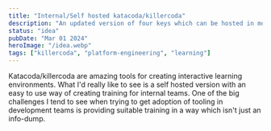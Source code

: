 ```yaml
---
title: "Internal/Self hosted katacoda/killercoda"
description: "An updated version of four keys which can be hosted in more locations"
status: "idea"
pubDate: "Mar 01 2024"
heroImage: "/idea.webp"
tags: ["killercoda", "platform-engineering", "learning"]
---
```


Katacoda/killercoda are amazing tools for creating interactive learning environments. What I'd really like to see is a self hosted version with an easy to use way of creating training for internal teams. One of the big challenges I tend to see when trying to get adoption of tooling in development teams is providing suitable training in a way which isn't just an info-dump.
